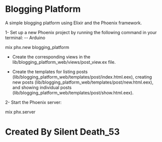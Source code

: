 # Blogging Platform
A simple blogging platform using Elixir and the Phoenix framework.

1- Set up a new Phoenix project by running the following command in your terminal: -- Arduino

mix phx.new blogging_platform 

- Create the corresponding views in the lib/blogging_platform_web/views/post_view.ex file.

- Create the templates for listing posts (lib/blogging_platform_web/templates/post/index.html.eex), creating new posts (lib/blogging_platform_web/templates/post/new.html.eex), and showing individual posts (lib/blogging_platform_web/templates/post/show.html.eex).

2- Start the Phoenix server:

mix phx.server


# Created By Silent Death_53
